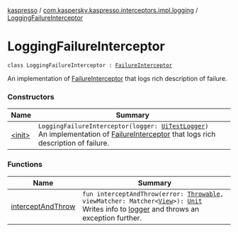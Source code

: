 [kaspresso](../../index.md) / [com.kaspersky.kaspresso.interceptors.impl.logging](../index.md) / [LoggingFailureInterceptor](./index.md)

# LoggingFailureInterceptor

`class LoggingFailureInterceptor : `[`FailureInterceptor`](../../com.kaspersky.kaspresso.interceptors/-failure-interceptor/index.md)

An implementation of [FailureInterceptor](../../com.kaspersky.kaspresso.interceptors/-failure-interceptor/index.md) that logs rich description of failure.

### Constructors

| Name | Summary |
|---|---|
| [&lt;init&gt;](-init-.md) | `LoggingFailureInterceptor(logger: `[`UiTestLogger`](../../com.kaspersky.kaspresso.logger/-ui-test-logger/index.md)`)`<br>An implementation of [FailureInterceptor](../../com.kaspersky.kaspresso.interceptors/-failure-interceptor/index.md) that logs rich description of failure. |

### Functions

| Name | Summary |
|---|---|
| [interceptAndThrow](intercept-and-throw.md) | `fun interceptAndThrow(error: `[`Throwable`](https://kotlinlang.org/api/latest/jvm/stdlib/kotlin/-throwable/index.html)`, viewMatcher: Matcher<`[`View`](https://developer.android.com/reference/android/view/View.html)`>): `[`Unit`](https://kotlinlang.org/api/latest/jvm/stdlib/kotlin/-unit/index.html)<br>Writes info to [logger](#) and throws an exception further. |
